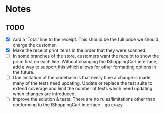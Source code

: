 # Notes

## TODO
- [x] Add a 'Total' line to the receipt. This should be the full price we should charge the customer.
- [x] Make the receipt print items in the order that they were scanned.
- [ ] In some branches of the store, customers want the receipt to show the price first on each line. Without changing the IShoppingCart interface, add a way to support this which allows for other formatting options in the future.
- [ ] One limitation of the codebase is that every time a change is made, many of the tests need updating. Update or replace the test suite to extend coverage and limit the number of tests which need updating when changes are introduced.
- [ ] Improve the solution & tests. There are no rules/limitations other than conforming to the IShoppingCart interface - go crazy.
